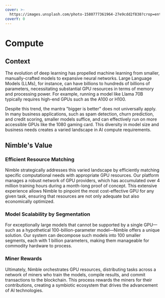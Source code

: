 ```yaml
---
cover: >-
  https://images.unsplash.com/photo-1580777361964-27e9cdd2f838?crop=entropy&cs=srgb&fm=jpg&ixid=M3wxOTcwMjR8MHwxfHNlYXJjaHw5fHxjb21wdXRlfGVufDB8fHx8MTcxNDExNTE0OHww&ixlib=rb-4.0.3&q=85
coverY: 0
---
```


# Compute

## Context

The evolution of deep learning has propelled machine learning from smaller, manually-crafted models to expansive neural networks. Large Language Models (LLMs), for instance, can have billions to hundreds of billions of parameters, necessitating substantial GPU resources in terms of memory and processing power. For example, running a model like Llama 70B typically requires high-end GPUs such as the A100 or H100.

Despite this trend, the mantra "bigger is better" does not universally apply. In many business applications, such as spam detection, churn prediction, and credit scoring, smaller models suffice, and can effectively run on more accessible GPUs like the 1080 gaming card. This diversity in model size and business needs creates a varied landscape in AI compute requirements.

## Nimble's Value

### Efficient Resource Matching

Nimble strategically addresses this varied landscape by efficiently matching specific computational needs with appropriate GPU resources. Our platform manages a robust network of GPU providers, which has accumulated over 4 million training hours during a month-long proof of concept. This extensive experience allows Nimble to pinpoint the most cost-effective GPU for any given task, ensuring that resources are not only adequate but also economically optimized.

### Model Scalability by Segmentation

For exceptionally large models that cannot be supported by a single GPU—such as a hypothetical 100-billion-parameter model—Nimble offers a unique solution. Our system can decompose such models into 100 smaller segments, each with 1 billion parameters, making them manageable for commodity hardware to process.

### Miner Rewards

Ultimately, Nimble orchestrates GPU resources, distributing tasks across a network of miners who train the models, compile results, and commit transactions to the blockchain. This process rewards the miners for their contributions, creating a symbiotic ecosystem that drives the advancement of AI technologies.
